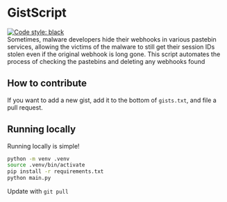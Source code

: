 # GistScript
<a href="https://github.com/psf/black"><img alt="Code style: black" src="https://img.shields.io/badge/code%20style-black-000000.svg"></a><br>
Sometimes, malware developers hide their webhooks in various pastebin services, allowing the victims of the malware to still get their session IDs stolen even if the original webhook is long gone. This script automates the process of checking the pastebins and deleting any webhooks found
## How to contribute
If you want to add a new gist, add it to the bottom of `gists.txt`, and file a pull request.

## Running locally
Running locally is simple!
```sh
python -m venv .venv 
source .venv/bin/activate
pip install -r requirements.txt
python main.py
```
Update with `git pull`
